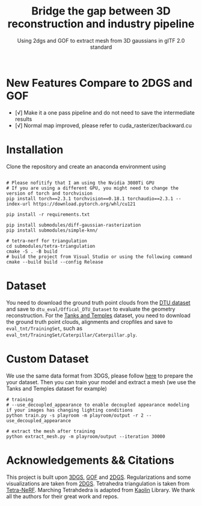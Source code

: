<p align="center">

  <h1 align="center">Bridge the gap between 3D reconstruction and industry pipeline</h1>


<p align="center">
Using 2dgs and GOF to extract mesh from 3D gaussians in glTF 2.0 standard</p>
<br>


# New Features Compare to 2DGS and GOF
- [√] Make it a one pass pipeline and do not need to save the intermediate results
- [√] Normal map improved, please refer to cuda_rasterizer/backward.cu



# Installation
Clone the repository and create an anaconda environment using
```

# Please nofitify that I am using the Nvidia 3080Ti GPU
# If you are using a different GPU, you might need to change the version of torch and torchvision
pip install torch==2.3.1 torchvision==0.18.1 torchaudio==2.3.1 --index-url https://download.pytorch.org/whl/cu121

pip install -r requirements.txt

pip install submodules/diff-gaussian-rasterization
pip install submodules/simple-knn/

# tetra-nerf for triangulation
cd submodules/tetra-triangulation
cmake -S . -B build
# build the project from Visual Studio or using the following command
cmake --build build --config Release

```

# Dataset

You need to download the ground truth point clouds from the [DTU dataset](https://roboimagedata.compute.dtu.dk/?page_id=36) and save to `dtu_eval/Offical_DTU_Dataset` to evaluate the geometry reconstruction. For the [Tanks and Temples](https://www.tanksandtemples.org/download/) dataset, you need to download the ground truth point clouds, alignments and cropfiles and save to `eval_tnt/TrainingSet`, such as `eval_tnt/TrainingSet/Caterpillar/Caterpillar.ply`.


# Custom Dataset
We use the same data format from 3DGS, please follow [here](https://github.com/graphdeco-inria/gaussian-splatting?tab=readme-ov-file#processing-your-own-scenes) to prepare the your dataset. Then you can train your model and extract a mesh (we use the Tanks and Temples dataset for example)
```
# training
# --use_decoupled_appearance to enable decoupled appearance modeling if your images has changing lighting conditions
python train.py -s playroom -m playroom/output -r 2 --use_decoupled_appearance

# extract the mesh after training
python extract_mesh.py -m playroom/output --iteration 30000

```

# Acknowledgements && Citations
This project is built upon [3DGS](https://github.com/graphdeco-inria/gaussian-splatting), [GOF](https://github.com/autonomousvision/gaussian-opacity-fields) and [2DGS](https://surfsplatting.github.io/). Regularizations and some visualizations are taken from [2DGS](https://surfsplatting.github.io/). Tetrahedra triangulation is taken from [Tetra-NeRF](https://github.com/jkulhanek/tetra-nerf). Marching Tetrahdedra is adapted from [Kaolin](https://github.com/NVIDIAGameWorks/kaolin/blob/master/kaolin/ops/conversions/tetmesh.py) Library. We thank all the authors for their great work and repos. 


